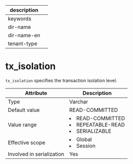 | description ||
|---|---|
| keywords ||
| dir-name ||
| dir-name-en ||
| tenant-type ||

# tx_isolation

`tx_isolation` specifies the transaction isolation level.

| **Attribute** | **Description** |
|---------|------------------------------------------------------------------------------------------------------------------------------------------------------------------------------------------------------------------------------------|
| Type | Varchar |
| Default value | READ-COMMITTED |
| Value range | <li> READ-COMMITTED   <li> REPEATABLE-READ   <li> SERIALIZABLE |
| Effective scope | <li> Global   <li> Session |
| Involved in serialization | Yes |
